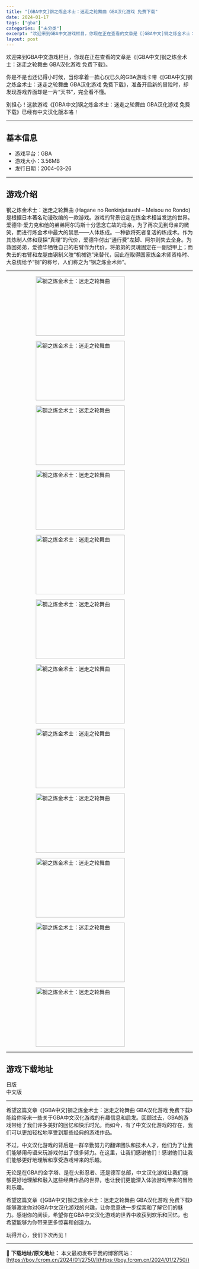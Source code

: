 ```yaml
---
title: "[GBA中文]钢之炼金术士：迷走之轮舞曲 GBA汉化游戏 免费下载"
date: 2024-01-17
tags: ["gba"]
categories: ["未分类"]
excerpt: "欢迎来到GBA中文游戏栏目，你现在正在查看的文章是《[GBA中文]钢之炼金术士：迷走之轮舞曲 GBA汉化游戏 免费下载》。 你是不是也还记得小时候，当你拿着一款心仪已久的GBA游戏卡带《[GBA中文]钢之炼金术士：迷走之轮舞曲 GBA汉化游戏 免费下载》，准备开启新的冒险时，却发现游戏界面却是一片“&hellip;"
layout: post
---
```


欢迎来到GBA中文游戏栏目，你现在正在查看的文章是《[GBA中文]钢之炼金术士：迷走之轮舞曲 GBA汉化游戏 免费下载》。

你是不是也还记得小时候，当你拿着一款心仪已久的GBA游戏卡带《[GBA中文]钢之炼金术士：迷走之轮舞曲 GBA汉化游戏 免费下载》，准备开启新的冒险时，却发现游戏界面却是一片“天书”，完全看不懂。

别担心！这款游戏《[GBA中文]钢之炼金术士：迷走之轮舞曲 GBA汉化游戏 免费下载》已经有中文汉化版本咯！ <hr><h2>&#22522;&#26412;&#20449;&#24687;</h2> <ul><li>&#28216;&#25103;&#24179;&#21488;&#65306;GBA</li> <li>&#28216;&#25103;&#22823;&#23567;&#65306;3.56MB</li> <li>&#21457;&#34892;&#26085;&#26399;&#65306;2004-03-26</li> </ul><hr><h2>&#28216;&#25103;&#20171;&#32461;</h2> <p>&#38050;&#20043;&#28860;&#37329;&#26415;&#22763;&#65306;&#36855;&#36208;&#20043;&#36718;&#33310;&#26354; (Hagane no Renkinjutsushi &ndash; Meisou no Rondo) &#26159;&#26681;&#25454;&#26085;&#26412;&#33879;&#21517;&#21160;&#28459;&#25913;&#32534;&#30340;&#19968;&#27454;&#28216;&#25103;&#12290;&#28216;&#25103;&#30340;&#32972;&#26223;&#35774;&#23450;&#22312;&#28860;&#37329;&#26415;&#30456;&#24403;&#21457;&#36798;&#30340;&#19990;&#30028;&#12290;&#29233;&#24503;&#21326;&middot;&#29233;&#21147;&#20811;&#21644;&#20182;&#30340;&#24351;&#24351;&#38463;&#23572;&#20911;&#26031;&#21313;&#20998;&#24605;&#24565;&#20129;&#25925;&#30340;&#27597;&#20146;&#65292;&#20026;&#20102;&#20877;&#27425;&#35265;&#21040;&#27597;&#20146;&#30340;&#24494;&#31505;&#65292;&#32780;&#36827;&#34892;&#28860;&#37329;&#26415;&#20013;&#26368;&#22823;&#30340;&#31105;&#24524;&mdash;&mdash;&#20154;&#20307;&#28860;&#25104;&#12290;&#19968;&#31181;&#27442;&#23558;&#27515;&#32773;&#22797;&#27963;&#30340;&#28860;&#25104;&#26415;&#12290;&#20316;&#20026;&#20854;&#28860;&#21046;&#20154;&#20307;&#21644;&#31397;&#25506;&ldquo;&#30495;&#29702;&rdquo;&#30340;&#20195;&#20215;&#65292;&#29233;&#24503;&#21326;&#20184;&#20986;&ldquo;&#36890;&#34892;&#36153;&rdquo;&#24038;&#33050;&#12289;&#38463;&#23572;&#21017;&#22833;&#21435;&#20840;&#36523;&#12290;&#20026;&#25937;&#22238;&#24351;&#24351;&#65292;&#29233;&#24503;&#21326;&#29306;&#29298;&#33258;&#24049;&#30340;&#21491;&#33218;&#20316;&#20026;&#20195;&#20215;&#65292;&#23558;&#24351;&#24351;&#30340;&#28789;&#39746;&#22266;&#23450;&#22312;&#19968;&#21103;&#38112;&#30002;&#19978;&#65307;&#32780;&#22833;&#21435;&#30340;&#21491;&#33218;&#21644;&#24038;&#33151;&#30001;&#38050;&#21046;&#20041;&#32930;&ldquo;&#26426;&#26800;&#38112;&rdquo;&#26469;&#26367;&#20195;&#65292;&#22240;&#27492;&#22312;&#21462;&#24471;&#22269;&#23478;&#28860;&#37329;&#26415;&#24072;&#36164;&#26684;&#26102;&#12289;&#22823;&#24635;&#32479;&#32473;&#20104;&ldquo;&#38050;&rdquo;&#30340;&#31216;&#21495;&#65292;&#20154;&#20204;&#31216;&#20043;&#20026;&ldquo;&#38050;&#20043;&#28860;&#37329;&#26415;&#24072;&rdquo;&#12290;</p> <hr><figure><figure><img loading="lazy" decoding="async" width="240" height="160" data-id="2230" src="https://boy.fcrom.cn/wp-content/uploads/2024/01/20240116_65a64004e5fb7.png" title="&#38050;&#20043;&#28860;&#37329;&#26415;&#22763;&#65306;&#36855;&#36208;&#20043;&#36718;&#33310;&#26354;-1" alt="钢之炼金术士：迷走之轮舞曲"></figure><figure><img loading="lazy" decoding="async" width="240" height="160" data-id="2231" src="https://boy.fcrom.cn/wp-content/uploads/2024/01/20240116_65a6400519f35.png" title="&#38050;&#20043;&#28860;&#37329;&#26415;&#22763;&#65306;&#36855;&#36208;&#20043;&#36718;&#33310;&#26354;-2" alt="钢之炼金术士：迷走之轮舞曲"></figure><figure><img loading="lazy" decoding="async" width="240" height="160" data-id="2234" src="https://boy.fcrom.cn/wp-content/uploads/2024/01/20240116_65a640053e747.png" title="&#38050;&#20043;&#28860;&#37329;&#26415;&#22763;&#65306;&#36855;&#36208;&#20043;&#36718;&#33310;&#26354;-3" alt="钢之炼金术士：迷走之轮舞曲"></figure><figure><img loading="lazy" decoding="async" width="240" height="160" data-id="2235" src="https://boy.fcrom.cn/wp-content/uploads/2024/01/20240116_65a640055e7cc.png" title="&#38050;&#20043;&#28860;&#37329;&#26415;&#22763;&#65306;&#36855;&#36208;&#20043;&#36718;&#33310;&#26354;-4" alt="钢之炼金术士：迷走之轮舞曲"></figure><figure><img loading="lazy" decoding="async" width="240" height="160" data-id="2228" src="https://boy.fcrom.cn/wp-content/uploads/2024/01/20240116_65a640057da54.png" title="&#38050;&#20043;&#28860;&#37329;&#26415;&#22763;&#65306;&#36855;&#36208;&#20043;&#36718;&#33310;&#26354;-5" alt="钢之炼金术士：迷走之轮舞曲"></figure><figure><img loading="lazy" decoding="async" width="240" height="160" data-id="2236" src="https://boy.fcrom.cn/wp-content/uploads/2024/01/20240116_65a64005ac7e3.png" title="&#38050;&#20043;&#28860;&#37329;&#26415;&#22763;&#65306;&#36855;&#36208;&#20043;&#36718;&#33310;&#26354;-6" alt="钢之炼金术士：迷走之轮舞曲"></figure><figure><img loading="lazy" decoding="async" width="240" height="160" data-id="2229" src="https://boy.fcrom.cn/wp-content/uploads/2024/01/20240116_65a64005d17d8.png" title="&#38050;&#20043;&#28860;&#37329;&#26415;&#22763;&#65306;&#36855;&#36208;&#20043;&#36718;&#33310;&#26354;-7" alt="钢之炼金术士：迷走之轮舞曲"></figure><figure><img loading="lazy" decoding="async" width="240" height="160" data-id="2237" src="https://boy.fcrom.cn/wp-content/uploads/2024/01/20240116_65a64005f2433.png" title="&#38050;&#20043;&#28860;&#37329;&#26415;&#22763;&#65306;&#36855;&#36208;&#20043;&#36718;&#33310;&#26354;-8" alt="钢之炼金术士：迷走之轮舞曲"></figure><figure><img loading="lazy" decoding="async" width="240" height="160" data-id="2232" src="https://boy.fcrom.cn/wp-content/uploads/2024/01/20240116_65a640062d47f.png" title="&#38050;&#20043;&#28860;&#37329;&#26415;&#22763;&#65306;&#36855;&#36208;&#20043;&#36718;&#33310;&#26354;" alt="钢之炼金术士：迷走之轮舞曲"></figure><figure><img loading="lazy" decoding="async" width="240" height="160" data-id="2233" src="https://boy.fcrom.cn/wp-content/uploads/2024/01/20240116_65a6400651770.png" title="&#38050;&#20043;&#28860;&#37329;&#26415;&#22763;&#65306;&#36855;&#36208;&#20043;&#36718;&#33310;&#26354;" alt="钢之炼金术士：迷走之轮舞曲"></figure><figure><img loading="lazy" decoding="async" width="240" height="160" data-id="2238" src="https://boy.fcrom.cn/wp-content/uploads/2024/01/20240116_65a6400679272.png" title="&#38050;&#20043;&#28860;&#37329;&#26415;&#22763;&#65306;&#36855;&#36208;&#20043;&#36718;&#33310;&#26354;" alt="钢之炼金术士：迷走之轮舞曲"></figure><figure><img loading="lazy" decoding="async" width="240" height="160" data-id="2227" src="https://boy.fcrom.cn/wp-content/uploads/2024/01/20240116_65a640069eaf7.png" title="&#38050;&#20043;&#28860;&#37329;&#26415;&#22763;&#65306;&#36855;&#36208;&#20043;&#36718;&#33310;&#26354;" alt="钢之炼金术士：迷走之轮舞曲"></figure></figure><hr><h2>&#28216;&#25103;&#19979;&#36733;&#22320;&#22336;</h2> <div><div> <div> <span></span><span>&#26085;&#29256;</span></div> <div> <span></span><span>&#20013;&#25991;&#29256;</span></div> </div></div> <hr>希望这篇文章《[GBA中文]钢之炼金术士：迷走之轮舞曲 GBA汉化游戏 免费下载》能给你带来一些关于GBA中文汉化游戏的有趣信息和启发。回顾过去，GBA的游戏带给了我们许多美好的回忆和快乐时光。而如今，有了中文汉化游戏的存在，我们可以更加轻松地享受到那些经典的游戏作品。

不过，中文汉化游戏的背后是一群辛勤努力的翻译团队和技术人才，他们为了让我们能够用母语来玩游戏付出了很多努力。在这里，让我们感谢他们！感谢他们让我们能够更好地理解和享受游戏带来的乐趣。

无论是在GBA的金字塔、是在火影忍者、还是德军总部，中文汉化游戏让我们能够更好地理解和融入这些经典作品的世界，也让我们更能深入体验游戏带来的冒险和乐趣。

希望这篇文章《[GBA中文]钢之炼金术士：迷走之轮舞曲 GBA汉化游戏 免费下载》能够激发你对GBA中文汉化游戏的兴趣，让你愿意进一步探索和了解它们的魅力。感谢你的阅读，希望你在GBA中文汉化游戏的世界中收获到欢乐和回忆，也希望能够为你带来更多惊喜和创造力。

玩得开心，我们下次再见！

---
📖 **下载地址/原文地址：** 本文最初发布于我的博客网站：[https://boy.fcrom.cn/2024/01/2750/](https://boy.fcrom.cn/2024/01/2750/)
